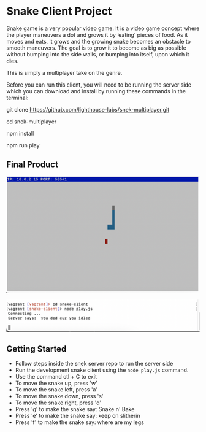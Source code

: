 
# Snake Client Project

Snake game is a very popular video game. It is a video game concept where the player maneuvers a dot and grows it by ‘eating’ pieces of food. As it moves and eats, it grows and the growing snake becomes an obstacle to smooth maneuvers. The goal is to grow it to become as big as possible without bumping into the side walls, or bumping into itself, upon which it dies.

This is simply a multiplayer take on the genre.

Before you can run this client, you will need to be running the server side which you can download and install by running these commands in the terminal:

git clone https://github.com/lighthouse-labs/snek-multiplayer.git

cd snek-multiplayer

npm install

npm run play

## Final Product

!["Snake game interface"](./assets/snakeInterface.png)

!["Running snake-client in the terminal"](./assets/connectingToServer.png)



## Getting Started

- Follow steps inside the snek server repo to run the server side
- Run the development snake client using the `node play.js` command.
- Use the command ctl + C to exit
- To move the snake up, press 'w'
- To move the snake left, press 'a'
- To move the snake down, press 's'
- To move the snake right, press 'd'
- Press 'g' to make the snake say: Snake n' Bake
- Press 'e' to make the snake say: keep on slitherin
- Press 'f' to make the snake say: where are my legs


